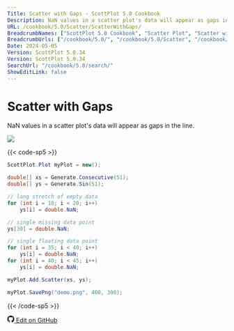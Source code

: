 ```yaml
---
Title: Scatter with Gaps - ScottPlot 5.0 Cookbook
Description: NaN values in a scatter plot's data will appear as gaps in the line.
URL: /cookbook/5.0/Scatter/ScatterWithGaps/
BreadcrumbNames: ["ScottPlot 5.0 Cookbook", "Scatter Plot", "Scatter with Gaps"]
BreadcrumbUrls: ["/cookbook/5.0/", "/cookbook/5.0/Scatter", "/cookbook/5.0/Scatter/ScatterWithGaps"]
Date: 2024-05-05
Version: ScottPlot 5.0.34
Version: ScottPlot 5.0.34
SearchUrl: "/cookbook/5.0/search/"
ShowEditLink: false
---
```


# Scatter with Gaps


NaN values in a scatter plot's data will appear as gaps in the line.

[![](/cookbook/5.0/images/ScatterWithGaps.png?240505131914)](/cookbook/5.0/images/ScatterWithGaps.png?240505131914)

{{< code-sp5 >}}

```cs
ScottPlot.Plot myPlot = new();

double[] xs = Generate.Consecutive(51);
double[] ys = Generate.Sin(51);

// long stretch of empty data
for (int i = 10; i < 20; i++)
    ys[i] = double.NaN;

// single missing data point
ys[30] = double.NaN;

// single floating data point
for (int i = 35; i < 40; i++)
    ys[i] = double.NaN;
for (int i = 40; i < 45; i++)
    ys[i] = double.NaN;

myPlot.Add.Scatter(xs, ys);

myPlot.SavePng("demo.png", 400, 300);

```

{{< /code-sp5 >}}

<a href='https://github.com/ScottPlot/ScottPlot/blob/main/src/ScottPlot5/ScottPlot5%20Cookbook/Recipes/PlotTypes/Scatter.cs'><svg xmlns="http://www.w3.org/2000/svg" width="16" height="16" fill="currentColor" class="mb-1 bi bi-github" viewBox="0 0 16 16">
  <path d="M8 0C3.58 0 0 3.58 0 8c0 3.54 2.29 6.53 5.47 7.59.4.07.55-.17.55-.38 0-.19-.01-.82-.01-1.49-2.01.37-2.53-.49-2.69-.94-.09-.23-.48-.94-.82-1.13-.28-.15-.68-.52-.01-.53.63-.01 1.08.58 1.23.82.72 1.21 1.87.87 2.33.66.07-.52.28-.87.51-1.07-1.78-.2-3.64-.89-3.64-3.95 0-.87.31-1.59.82-2.15-.08-.2-.36-1.02.08-2.12 0 0 .67-.21 2.2.82.64-.18 1.32-.27 2-.27s1.36.09 2 .27c1.53-1.04 2.2-.82 2.2-.82.44 1.1.16 1.92.08 2.12.51.56.82 1.27.82 2.15 0 3.07-1.87 3.75-3.65 3.95.29.25.54.73.54 1.48 0 1.07-.01 1.93-.01 2.2 0 .21.15.46.55.38A8.01 8.01 0 0 0 16 8c0-4.42-3.58-8-8-8"/>
</svg> Edit on GitHub</a>

